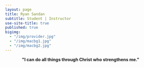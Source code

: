 ```yaml
---
layout: page
title: Ryan Sandan
subtitle: Student | Instructor 
use-site-title: true
published: true
bigimg:
  - "/img/provider.jpg"
  - "/img/macbg1.jpg"
  - "/img/macbg2.jpg"
---
```



<div style="text-align:center">
<strong> "I can do all things through Christ who strengthens me." </strong> &nbsp;&nbsp; 
</div>
